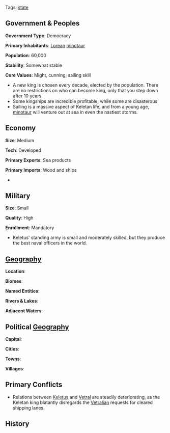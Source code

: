 Tags: [state](States)

## Government & Peoples

**Government Type**: Democracy

**Primary Inhabitants**: [Lorean](Lorean) [minotaur](Minotaur)

**Population**: 60,000

**Stability**: Somewhat stable

**Core Values**: Might, cunning, sailing skill

- A new king is chosen every decade, elected by the population. There are no restrictions on who can become king, only that you step down after 10 years.
- Some kingships are incredible profitable, while some are disasterous
- Sailing is a massive aspect of Keletan life, and from a young age, [minotaur](Minotaur) will venture out at sea in even the nastiest storms.


## Economy

**Size**: Medium

**Tech**: Developed

**Primary Exports**: Sea products

**Primary Imports**: Wood and ships

- 


## Military

**Size**: Small

**Quality**: High

**Enrollment**: Mandatory

- Keletus' standing army is small and moderately skilled, but they produce the best naval officers in the world.


## [Geography](Geography)

**Location**: 

**Biomes**: 

**Named Entities**:

**Rivers & Lakes**: 

**Adjacent Waters**: 


## Political [Geography](Geography)

**Capital**: 

**Cities**: 

**Towns**: 

**Villages**: 


## Primary Conflicts

- Relations between [Keletus](Keletus) and [Vetral](Vetral) are steadily deteriorating, as the Keletan king blatantly disregards the [Vetralian](Vetryl) requests for cleared shipping lanes.


## History

